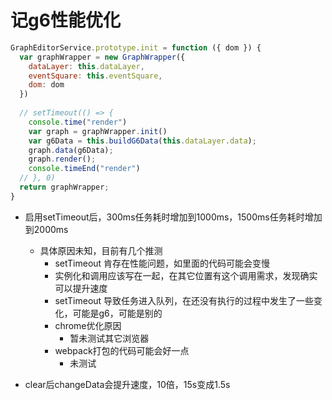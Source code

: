 # 记g6性能优化

```js
GraphEditorService.prototype.init = function ({ dom }) {
  var graphWrapper = new GraphWrapper({
    dataLayer: this.dataLayer,
    eventSquare: this.eventSquare,
    dom: dom
  })
 
  // setTimeout(() => {
    console.time("render")
    var graph = graphWrapper.init()
    var g6Data = this.buildG6Data(this.dataLayer.data);
    graph.data(g6Data);
    graph.render();
    console.timeEnd("render")
  // }, 0)
  return graphWrapper;
}
```

* 启用setTimeout后，300ms任务耗时增加到1000ms，1500ms任务耗时增加到2000ms
  * 具体原因未知，目前有几个推测
    * setTimeout 肯存在性能问题，如里面的代码可能会变慢
    * 实例化和调用应该写在一起，在其它位置有这个调用需求，发现确实可以提升速度
    * setTimeout 导致任务进入队列，在还没有执行的过程中发生了一些变化，可能是g6，可能是别的
    * chrome优化原因
      * 暂未测试其它浏览器
    * webpack打包的代码可能会好一点
      * 未测试

* clear后changeData会提升速度，10倍，15s变成1.5s
